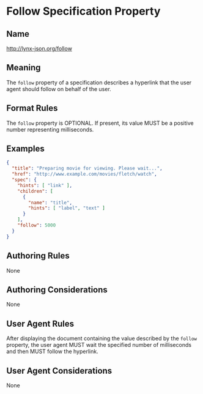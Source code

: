 # Follow Specification Property

## Name

http://lynx-json.org/follow

## Meaning

The `follow` property of a specification describes a hyperlink that the user agent should follow on behalf of the user.

## Format Rules

The `follow` property is OPTIONAL. If present, its value MUST be a positive number representing milliseconds.

## Examples

```json
{
  "title": "Preparing movie for viewing. Please wait...",
  "href": "http://www.example.com/movies/fletch/watch",
  "spec": {
    "hints": [ "link" ],
    "children": [
      {
        "name": "title",
        "hints": [ "label", "text" ]
      }
    ],
    "follow": 5000
  }
}
```

## Authoring Rules

None

## Authoring Considerations

None

## User Agent Rules

After displaying the document containing the value described by the `follow` property, the user agent MUST wait the specified number of milliseconds and then MUST follow the hyperlink.

## User Agent Considerations

None
